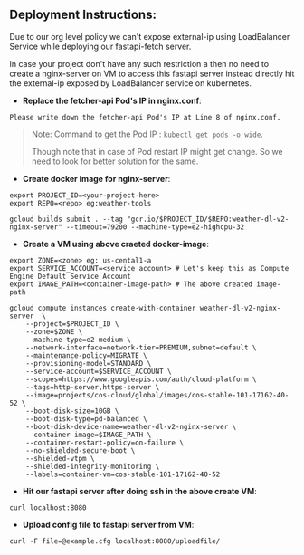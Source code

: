 ## Deployment Instructions:

Due to our org level policy we can't expose external-ip using LoadBalancer Service
while deploying our fastapi-fetch server.

In case your project don't have any such restriction a
then no need to create a nginx-server on VM to access this fastapi server
instead directly hit the external-ip exposed by LoadBalancer service on kubernetes.

* **Replace the fetcher-api Pod's IP in nginx.conf**:
```
Please write down the fetcher-api Pod's IP at Line 8 of nginx.conf.
```
> Note: Command to get the Pod IP : `kubectl get pods -o wide`.
>
> Though note that in case of Pod restart IP might get change. So we need to look
> for better solution for the same.

* **Create docker image for nginx-server**:
```
export PROJECT_ID=<your-project-here>
export REPO=<repo> eg:weather-tools

gcloud builds submit . --tag "gcr.io/$PROJECT_ID/$REPO:weather-dl-v2-nginx-server" --timeout=79200 --machine-type=e2-highcpu-32
```

* **Create a VM using above craeted docker-image**:
```
export ZONE=<zone> eg: us-cental1-a
export SERVICE_ACCOUNT=<service account> # Let's keep this as Compute Engine Default Service Account
export IMAGE_PATH=<container-image-path> # The above created image-path

gcloud compute instances create-with-container weather-dl-v2-nginx-server  \
    --project=$PROJECT_ID \
    --zone=$ZONE \
    --machine-type=e2-medium \
    --network-interface=network-tier=PREMIUM,subnet=default \
    --maintenance-policy=MIGRATE \
    --provisioning-model=STANDARD \
    --service-account=$SERVICE_ACCOUNT \
    --scopes=https://www.googleapis.com/auth/cloud-platform \
    --tags=http-server,https-server \
    --image=projects/cos-cloud/global/images/cos-stable-101-17162-40-52 \
    --boot-disk-size=10GB \
    --boot-disk-type=pd-balanced \
    --boot-disk-device-name=weather-dl-v2-nginx-server \
    --container-image=$IMAGE_PATH \
    --container-restart-policy=on-failure \
    --no-shielded-secure-boot \
    --shielded-vtpm \
    --shielded-integrity-monitoring \
    --labels=container-vm=cos-stable-101-17162-40-52
```

* **Hit our fastapi server after doing ssh in the above create VM**:
```
curl localhost:8080
```

* **Upload config file to fastapi server from VM**:
```
curl -F file=@example.cfg localhost:8080/uploadfile/
```
